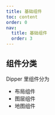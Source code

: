 ```yaml
---
title: 基础组件
toc: content
order: 0
nav:
  title: 基础组件
  order: 3
---
```


## 组件分类

Dipper 里组件分为

- 布局组件
- 图层组件
- 地图组件
